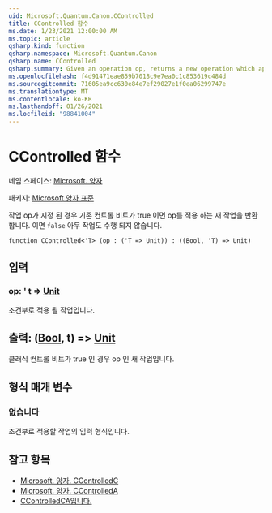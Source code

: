 ```yaml
---
uid: Microsoft.Quantum.Canon.CControlled
title: CControlled 함수
ms.date: 1/23/2021 12:00:00 AM
ms.topic: article
qsharp.kind: function
qsharp.namespace: Microsoft.Quantum.Canon
qsharp.name: CControlled
qsharp.summary: Given an operation op, returns a new operation which applies the op if a classical control bit is true. If `false`, nothing happens.
ms.openlocfilehash: f4d91471eae859b7018c9e7ea0c1c853619c484d
ms.sourcegitcommit: 71605ea9cc630e84e7ef29027e1f0ea06299747e
ms.translationtype: MT
ms.contentlocale: ko-KR
ms.lasthandoff: 01/26/2021
ms.locfileid: "98841004"
---
```

# <a name="ccontrolled-function"></a>CControlled 함수

네임 스페이스: [Microsoft. 양자](xref:Microsoft.Quantum.Canon)

패키지: [Microsoft 양자 표준](https://nuget.org/packages/Microsoft.Quantum.Standard)


작업 op가 지정 된 경우 기존 컨트롤 비트가 true 이면 op를 적용 하는 새 작업을 반환 합니다. 이면 `false` 아무 작업도 수행 되지 않습니다.

```qsharp
function CControlled<'T> (op : ('T => Unit)) : ((Bool, 'T) => Unit)
```


## <a name="input"></a>입력

### <a name="op--t--unit"></a>op: ' t => [Unit](xref:microsoft.quantum.lang-ref.unit) 

조건부로 적용 될 작업입니다.



## <a name="output--boolt--unit"></a>출력: ([Bool](xref:microsoft.quantum.lang-ref.bool), t) => [Unit](xref:microsoft.quantum.lang-ref.unit) 

클래식 컨트롤 비트가 true 인 경우 op 인 새 작업입니다.

## <a name="type-parameters"></a>형식 매개 변수

### <a name="t"></a>없습니다

조건부로 적용할 작업의 입력 형식입니다.

## <a name="see-also"></a>참고 항목

- [Microsoft. 양자. CControlledC](xref:Microsoft.Quantum.Canon.CControlledC)
- [Microsoft. 양자. CControlledA](xref:Microsoft.Quantum.Canon.CControlledA)
- [CControlledCA입니다.](xref:Microsoft.Quantum.Canon.CControlledCA)